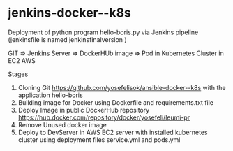 # jenkins-docker--k8s


Deployment of python program hello-boris.py via Jenkins pipeline (jenkinsfile is named jenkinsfinalversion ) 

GIT => Jenkins Server => DockerHUb image => Pod in Kubernetes Cluster in EC2 AWS

Stages
  1. Cloning Git https://github.com/yosefelisok/ansible-docker--k8s with the application hello-boris
  2. Building image for Docker using Dockerfile and requirements.txt file
  3. Deploy Image in public DockerHub repository https://hub.docker.com/repository/docker/yosefeli/leumi-pr
  4. Remove Unused docker image
  5. Deploy to DevServer in AWS EC2 server with installed kubernetes cluster using deployment files service.yml and pods.yml
